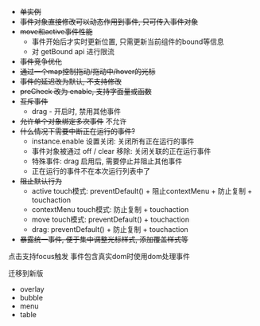 - ~~单实例~~
- ~~事件对象直接修改可以动态作用到事件, 只可传入事件对象~~
- ~~move和active事件性能~~
  - 事件开始后才实时更新位置, 只需更新当前组件的bound等信息
  - 对 getBound api 进行限流
- ~~事件竞争优化~~
- ~~通过一个map控制拖动/拖动中/hover的光标~~
- ~~事件的延迟改为默认, 不支持修改~~
- ~~preCheck 改为 enable, 支持字面量或函数~~
- ~~互斥事件~~
  - drag - 开启时, 禁用其他事件
- ~~允许单个对象绑定多次事件~~ 不允许
- ~~什么情况下需要中断正在运行的事件?~~
  - instance.enable 设置关闭: 关闭所有正在运行的事件
  - 事件对象被通过 off / clear 移除: 关闭关联的正在运行事件
  - 特殊事件: drag 启用后, 需要停止并阻止其他事件
  - 正在运行的事件不在本次运行列表中了
- ~~阻止默认行为~~
  - active touch模式: preventDefault() + 阻止contextMenu + 防止复制 + touchaction
  - contextMenu touch模式: 防止复制 + touchaction
  - move touch模式: preventDefault() + touchaction
  - drag: preventDefault() + 防止复制 + touchaction
- ~~暴露统一事件, 便于集中调整光标样式, 添加覆盖样式等~~

点击支持focus触发
事件包含真实dom时使用dom处理事件

迁移到新版
- overlay
- bubble
- menu
- table